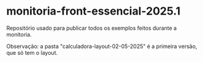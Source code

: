 # monitoria-front-essencial-2025.1

Repositório usado para publicar todos os exemplos feitos durante a monitoria.

Observação: a pasta "calculadora-layout-02-05-2025" é a primeira versão, que só tem o layout.
